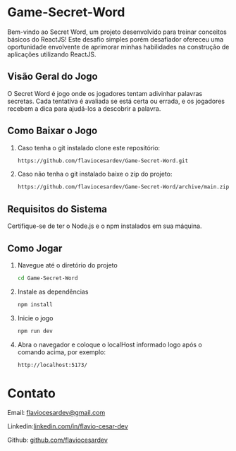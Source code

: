# Game-Secret-Word

Bem-vindo ao Secret Word, um projeto desenvolvido para treinar conceitos básicos do ReactJS! Este desafio simples porém desafiador ofereceu uma oportunidade envolvente de aprimorar minhas habilidades na construção de aplicações utilizando ReactJS.

## Visão Geral do Jogo

O Secret Word é jogo onde os jogadores tentam adivinhar palavras secretas. Cada tentativa é avaliada se está certa ou errada, e os jogadores recebem a dica para ajudá-los a descobrir a palavra.

## Como Baixar o Jogo

1. Caso tenha o git instalado clone este repositório:

   ```bash
   https://github.com/flaviocesardev/Game-Secret-Word.git
   
2. Caso não tenha o git instalado baixe o zip do projeto:
   ```bash
   https://github.com/flaviocesardev/Game-Secret-Word/archive/main.zip

## Requisitos do Sistema

Certifique-se de ter o Node.js e o npm instalados em sua máquina.

## Como Jogar

1. Navegue até o diretório do projeto
   ```bash
   cd Game-Secret-Word
2. Instale as dependências
   ```bash
   npm install
3. Inicie o jogo
   ```bash
   npm run dev
4. Abra o navegador e coloque o localHost informado logo após o comando acima, por exemplo:
   ```bash
   http://localhost:5173/

# Contato

Email: flaviocesardev@gmail.com

Linkedin:[linkedin.com/in/flavio-cesar-dev](https://www.linkedin.com/in/flavio-cesar-dev/)

Github: [github.com/flaviocesardev](https://github.com/flaviocesardev)















   
   
